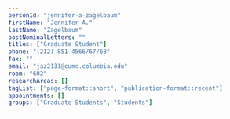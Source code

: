 ```yaml
---
personId: "jennifer-a-zagelbaum"
firstName: "Jennifer A."
lastName: "Zagelbaum"
postNominalLetters: ""
titles: ["Graduate Student"]
phone: "(212) 851-4566/67/68"
fax: ""
email: "jaz2131@cumc.columbia.edu"
room: "602"
researchAreas: []
tagList: ["page-format::short", "publication-format::recent"]
appointments: []
groups: ["Graduate Students", "Students"]
---
```

